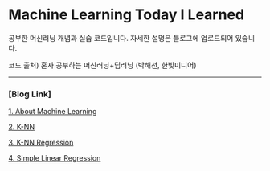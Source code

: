 # Machine Learning Today I Learned  


공부한 머신러닝 개념과 실습 코드입니다. 자세한 설명은 블로그에 업로드되어 있습니다. 

코드 출처) 혼자 공부하는 머신러닝+딥러닝 (박해선, 한빛미디어)  

-------
### [Blog Link]  

[1. About Machine Learning](https://rebro.kr/182)

[2. K-NN](https://rebro.kr/183)

[3. K-NN Regression](https://rebro.kr/184)

[4. Simple Linear Regression](https://rebro.kr/185)
